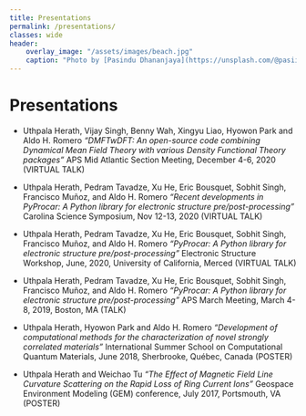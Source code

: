 ```yaml
---
title: Presentations
permalink: /presentations/
classes: wide
header:
    overlay_image: "/assets/images/beach.jpg"
    caption: "Photo by [Pasindu Dhananjaya](https://unsplash.com/@pasiiijay) on [Unsplash](https://unsplash.com)"
---
```


# Presentations

- Uthpala Herath, Vijay Singh, Benny Wah, Xingyu Liao, Hyowon Park and Aldo H. Romero
  *“DMFTwDFT: An open-source code combining Dynamical Mean Field Theory with various Density Functional Theory packages”*
  APS Mid Atlantic Section Meeting, December 4-6, 2020 (VIRTUAL TALK)

- Uthpala Herath, Pedram Tavadze, Xu He, Eric Bousquet, Sobhit Singh, Francisco Muñoz, and Aldo H. Romero 
  *“Recent developments in PyProcar: A Python library for electronic structure pre/post-processing”*
  Carolina Science Symposium, Nov 12-13, 2020 (VIRTUAL TALK)

- Uthpala Herath, Pedram Tavadze, Xu He, Eric Bousquet, Sobhit Singh, Francisco Muñoz, and Aldo H. Romero 
  *“PyProcar: A Python library for electronic structure pre/post-processing”*
   Electronic Structure Workshop, June, 2020, University of California, Merced (VIRTUAL TALK)

- Uthpala Herath, Pedram Tavadze, Xu He, Eric Bousquet, Sobhit Singh, Francisco Muñoz, and Aldo H. Romero
  *“PyProcar: A Python library for electronic structure pre/post-processing”*
  APS March Meeting, March 4-8, 2019, Boston, MA (TALK)

- Uthpala Herath, Hyowon Park and Aldo H. Romero
  *“Development of computational methods for the characterization of novel strongly correlated materials”*
  International Summer School on Computational Quantum Materials, June 2018, Sherbrooke, Québec, Canada (POSTER)

- Uthpala Herath and Weichao Tu
   *“The Effect of Magnetic Field Line Curvature Scattering on the Rapid Loss of Ring Current Ions”*
  Geospace Environment Modeling (GEM) conference, July 2017, Portsmouth, VA (POSTER)

